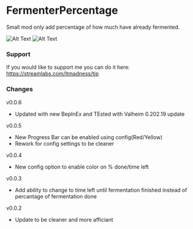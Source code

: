 # FermenterPercentage
Small mod only add percentage of how much have already fermented.

![Alt Text](https://s4.gifyu.com/images/percent.gif)
![Alt Text](https://s4.gifyu.com/images/fermenter-progress-bar.gif)
### Support
If you would like to support me you can do it here: https://streamlabs.com/ltmadness/tip

### Changes
v0.0.6
- Updated with new BepInEx and TEsted with Valheim 0.202.19 update

v0.0.5
- New Progress Bar can be enabled using config(Red/Yellow)
- Rework for config settings to be cleaner

v0.0.4
- New config option to enable color on % done/time left

v0.0.3
- Add ability to change to time left until fermentation finished instead of percantage of fermentation done

v0.0.2
- Update to be cleaner and more afficiant
